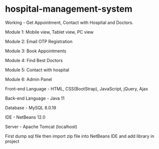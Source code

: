 # hospital-management-system


Working - Get Appointment, Contact with Hospital and Doctors.

Module 1: Mobile view, Tablet view, PC view

Module 2: Email OTP Registration

Module 3: Book Appointments

Module 4: Find Best Doctors

Module 5: Contact with hospital

Module 6: Admin Panel


Front-end Language - HTML, CSS(BootStrap), JavaScript, jQuery, Ajax

Back-end Language - Java 11

Database - MySQL 8.0.19

IDE - NetBeans 12.0

Server - Apache Tomcat (localhost)


First dump sql file then import zip file into NetBeans IDE and add library in project
